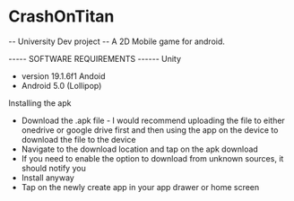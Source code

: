 # CrashOnTitan
-- University Dev project -- A 2D Mobile game for android.

----- SOFTWARE REQUIREMENTS ------
Unity
- version 19.1.6f1
Andoid
- Android 5.0 (Lollipop)

Installing the apk
- Download the .apk file - I would recommend uploading the file to either onedrive or google drive first and then using the app on the device to download the file to the device
- Navigate to the download location and tap on the apk download
- If you need to enable the option to download from unknown sources, it should notify you
- Install anyway
- Tap on the newly create app in your app drawer or home screen 
